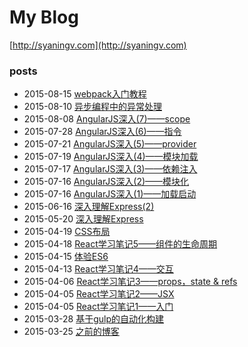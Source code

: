 # My Blog

[http://syaningv.com](http://syaningv.com)

### posts

- 2015-08-15 [webpack入门教程](_posts/2015-08-15-webpack-tutorials.md)
- 2015-08-10 [异步编程中的异常处理](_posts/2015-08-10-asynchronous-error-handling.md)
- 2015-08-08 [AngularJS深入(7)——scope](_posts/2015-08-08-dive-into-angular-7.md)
- 2015-07-28 [AngularJS深入(6)——指令](_posts/2015-07-28-dive-into-angular-6.md)
- 2015-07-21 [AngularJS深入(5)——provider](_posts/2015-07-21-dive-into-angular-5.md)
- 2015-07-19 [AngularJS深入(4)——模块加载](_posts/2015-07-19-dive-into-angular-4.md)
- 2015-07-17 [AngularJS深入(3)——依赖注入](_posts/2015-07-17-dive-into-angular-3.md)
- 2015-07-16 [AngularJS深入(2)——模块化](_posts/2015-07-16-dive-into-angular-2.md)
- 2015-07-16 [AngularJS深入(1)——加载启动](_posts/2015-07-16-dive-into-angular-1.md)
- 2015-06-16 [深入理解Express(2)](_posts/2015-06-16-dive-into-express-2.md)
- 2015-05-20 [深入理解Express](_posts/2015-05-20-dive-into-express.md)
- 2015-04-19 [CSS布局](_posts/2015-04-19-css-layout.md)
- 2015-04-18 [React学习笔记5——组件的生命周期](_posts/2015-04-18-react-note-5.md)
- 2015-04-15 [体验ES6](_posts/2015-04-15-using-es6.md)
- 2015-04-13 [React学习笔记4——交互](_posts/2015-04-13-react-note-4.md)
- 2015-04-06 [React学习笔记3——props，state & refs](_posts/2015-04-06-react-note-3.md)
- 2015-04-05 [React学习笔记2——JSX](_posts/2015-04-05-react-note-2.md)
- 2015-04-05 [React学习笔记1——入门](_posts/2015-04-05-react-note-1.md)
- 2015-03-28 [基于gulp的自动化构建](_posts/2015-03-28-building-with-gulp.md)
- 2015-03-25 [之前的博客](_posts/2015-03-25-older-blogs.md)